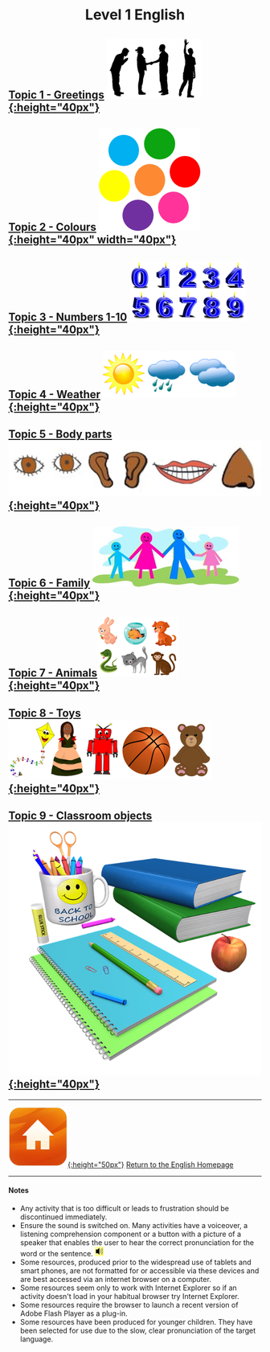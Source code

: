 <head>
<!-- Global site tag (gtag.js) - Google Analytics -->
<script async src="https://www.googletagmanager.com/gtag/js?id=UA-110947112-3"></script>
<script>
  window.dataLayer = window.dataLayer || [];
  function gtag(){dataLayer.push(arguments);}
  gtag('js', new Date());

  gtag('config', 'UA-110947112-3');
</script>
</head>

<h1> 
<p align="center">
Level 1 English
</p>
</h1>

<!-- # Level 1 English -->

## [Topic 1 - Greetings](https://1blockatatime.github.io/English/Greetings_A) [![gtsym](/images/gtsym.PNG){:height="40px"}](https://1blockatatime.github.io/English/Greetings_A)
## [Topic 2 - Colours](https://1blockatatime.github.io/English/Colours_A) [![colmix](/images/colmix.png){:height="40px" width="40px"}](https://1blockatatime.github.io/English/Colours_A)
## [Topic 3 - Numbers 1-10](https://1blockatatime.github.io/English/Number_A) [![numb2](/images/numb2.PNG){:height="40px"}](https://1blockatatime.github.io/English/Number_A)
## [Topic 4 - Weather](https://1blockatatime.github.io/English/Weather_A) [![wsym](/images/wsym.PNG){:height="40px"}](https://1blockatatime.github.io/English/Weather_A)
## [Topic 5 - Body parts](https://1blockatatime.github.io/English/Body_Parts_A) [![body](/images/body.PNG){:height="40px"}](https://1blockatatime.github.io/English/Body_Parts_A)
## [Topic 6 - Family](https://1blockatatime.github.io/English/Family_A) [![fam](/images/fam.jpg){:height="40px"}](https://1blockatatime.github.io/English/Family_A)
## [Topic 7 - Animals](https://1blockatatime.github.io/English/Animals_A)[![anim](/images/anim.PNG){:height="40px"}](https://1blockatatime.github.io/English/Animals_A)
## [Topic 8 - Toys](https://1blockatatime.github.io/English/Toys_A) [![toys](/images/toys.PNG){:height="40px"}](https://1blockatatime.github.io/English/Toys_A)
## [Topic 9 - Classroom objects](https://1blockatatime.github.io/English/Classroom_Objects_A) [![classo](/images/classo.png){:height="40px"}](https://1blockatatime.github.io/English/Classroom_Objects_A)

<!--
#### [Topic 5 - Actions](https://1blockatatime.github.io/English/Actions_A) [![stand](/images/stand.png){:height="30px"}](https://1blockatatime.github.io/English/Actions_A)
#### [Topic 13 - Food](https://1blockatatime.github.io/English/Food_A)
#### [Topic 12 - Shapes](https://1blockatatime.github.io/English/Shapes_A) [![shape](/images/shape.PNG){:height="30px"}](https://1blockatatime.github.io/English/Shapes_A)
### [Topic 11 - Feelings/needs](https://1blockatatime.github.io/English/Feelings_A) [![prep](/images/hoyt.png){:height="30px"}](https://1blockatatime.github.io/English/Feelings_A)
### [Topic 10 - Prepositions of Place](https://1blockatatime.github.io/English/Prep_Place_A) [![prep](/images/prep.png){:height="30px"}](https://1blockatatime.github.io/English/Prep_Place_A)
-->

***
[![home](/images/home.png){:height="50px"}](https://1blockatatime.github.io/English) [Return to the English Homepage](https://1blockatatime.github.io/English)

***
#### Notes
* Any activity that is too difficult or leads to frustration should be discontinued immediately.
* Ensure the sound is switched on. Many activities have a voiceover, a listening comprehension component or a button with a picture of a speaker that enables the user to hear the correct pronunciation for the word or the sentence. ![spkr2](/images/spkr2.PNG)
* Some resources, produced prior to the widespread use of tablets and smart phones, are not formatted for or accessible via these devices and are best accessed via an internet browser on a computer.
* Some resources seem only to work with Internet Explorer so if an activity doesn't load in your habitual browser try Internet Explorer.
* Some resources require the browser to launch a recent version of Adobe Flash Player as a plug-in.
* Some resources have been produced for younger children. They have been selected for use due to the slow, clear pronunciation of the target language.

